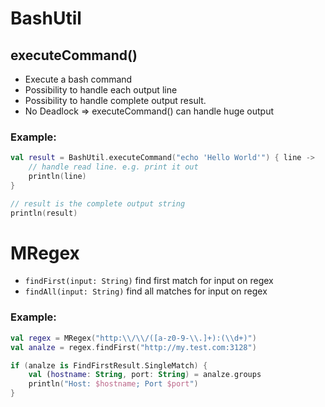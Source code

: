 
# BashUtil

## executeCommand()

* Execute a bash command
* Possibility to handle each output line
* Possibility to handle complete output result.
* No Deadlock => executeCommand() can handle huge output


### Example:
````kotlin
val result = BashUtil.executeCommand("echo 'Hello World'") { line ->
    // handle read line. e.g. print it out
    println(line)
}

// result is the complete output string
println(result)
````

# MRegex

* `findFirst(input: String)` find first match for input on regex 
* `findAll(input: String)` find all matches for input on regex 
 

### Example:
````kotlin
val regex = MRegex("http:\\/\\/([a-z0-9-\\.]+):(\\d+)")
val analze = regex.findFirst("http://my.test.com:3128")

if (analze is FindFirstResult.SingleMatch) {
    val (hostname: String, port: String) = analze.groups
    println("Host: $hostname; Port $port")
}
````